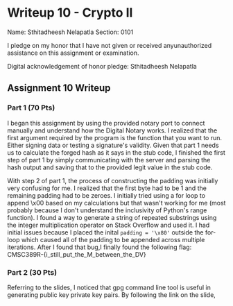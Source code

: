 Writeup 10 - Crypto II
=====

Name: Sthitadheesh Nelapatla
Section: 0101

I pledge on my honor that I have not given or received anyunauthorized assistance on this assignment or examination.

Digital acknowledgement of honor pledge: Sthitadheesh Nelapatla

## Assignment 10 Writeup

### Part 1 (70 Pts)

I began this assignment by using the provided notary port to connect manually and understand how the Digital Notary works. I realized that the first argument required by the program is the function that you want to run. Either signing data or testing a signature's validity. Given that part 1 needs us to calculate the forged hash as it says in the stub code, I finished the first step of part 1 by simply communicating with the server and parsing the hash output and saving that to the provided legit value in the stub code. 

With step 2 of part 1, the process of constructing the padding was initially very confusing for me. I realized that the first byte had to be 1 and the remaining padding had to be zeroes. I initially tried using a for loop to append \x00 based on my calculations but that wasn't working for me (most probably because I don't understand the inclusivity of Python's range function). I found a way to generate a string of repeated substrings using the integer multiplication operator on Stack Overflow and used it. I had initial issues because I placed the inital ```padding = '\x80'``` outside the for-loop which caused all of the padding to be appended across multiple iterations. After I found that bug,I finally found the following flag: CMSC389R-{i_still_put_the_M_between_the_DV} 

### Part 2 (30 Pts)

Referring to the slides, I noticed that gpg command line tool is useful in generating public key private key pairs. By following the link on the slide, 


